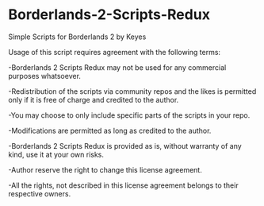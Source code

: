 # Borderlands-2-Scripts-Redux
Simple Scripts for Borderlands 2 by Keyes

Usage of this script requires agreement with the following terms: 

-Borderlands 2 Scripts Redux may not be used for any commercial purposes whatsoever.

-Redistribution of the scripts via community repos and the likes is permitted only if it is free of charge and credited to the author.

-You may choose to only include specific parts of the scripts in your repo. 

-Modifications are permitted as long as credited to the author.

-Borderlands 2 Scripts Redux is provided as is, without warranty of any kind, use it at your own risks.

-Author reserve the right to change this license agreement.

-All the rights, not described in this license agreement belongs to their respective owners. 
